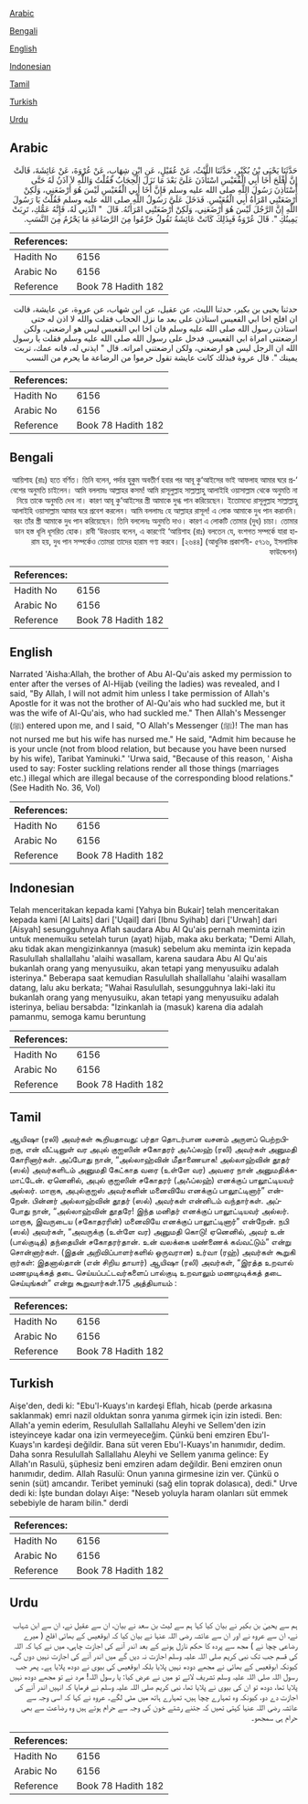 [Arabic](#arabic)

[Bengali](#bengali)

[English](#english)

[Indonesian](#indonesian)

[Tamil](#tamil)

[Turkish](#turkish)

[Urdu](#urdu)

## Arabic


<div dir="rtl" lang="ar" style={{fontSize:'larger',backgroundColor:'#f8f9fa',padding:20}}>
حَدَّثَنَا يَحْيَى بْنُ بُكَيْرٍ، حَدَّثَنَا اللَّيْثُ، عَنْ عُقَيْلٍ، عَنِ ابْنِ شِهَابٍ، عَنْ عُرْوَةَ، عَنْ عَائِشَةَ، قَالَتْ إِنَّ أَفْلَحَ أَخَا أَبِي الْقُعَيْسِ اسْتَأْذَنَ عَلَىَّ بَعْدَ مَا نَزَلَ الْحِجَابُ فَقُلْتُ وَاللَّهِ لاَ آذَنُ لَهُ حَتَّى أَسْتَأْذِنَ رَسُولَ اللَّهِ صلى الله عليه وسلم فَإِنَّ أَخَا أَبِي الْقُعَيْسِ لَيْسَ هُوَ أَرْضَعَنِي، وَلَكِنْ أَرْضَعَتْنِي امْرَأَةُ أَبِي الْقُعَيْسِ‏.‏ فَدَخَلَ عَلَىَّ رَسُولُ اللَّهِ صلى الله عليه وسلم فَقُلْتُ يَا رَسُولَ اللَّهِ إِنَّ الرَّجُلَ لَيْسَ هُوَ أَرْضَعَنِي، وَلَكِنْ أَرْضَعَتْنِي امْرَأَتُهُ‏.‏ قَالَ ‏ "‏ ائْذَنِي لَهُ، فَإِنَّهُ عَمُّكِ، تَرِبَتْ يَمِينُكِ ‏"‏‏.‏ قَالَ عُرْوَةُ فَبِذَلِكَ كَانَتْ عَائِشَةُ تَقُولُ حَرِّمُوا مِنَ الرَّضَاعَةِ مَا يَحْرُمُ مِنَ النَّسَبِ‏.‏
</div>
<div style={{backgroundColor:'#f8f9fa',padding:20, marginBottom: 10}}><table> <thead> <tr> <th>References:</th> <th></th> </tr> </thead> <tbody><tr><td>Hadith No</td><td>6156</td></tr><tr><td>Arabic No</td><td>6156</td></tr><tr><td>Reference</td><td>Book 78 Hadith 182</td></tr></tbody></table></div>


<div dir="rtl" lang="ar" style={{fontSize:'larger',backgroundColor:'#f8f9fa',padding:20}}>
حدثنا يحيى بن بكير، حدثنا الليث، عن عقيل، عن ابن شهاب، عن عروة، عن عايشة، قالت ان افلح اخا ابي القعيس استاذن على بعد ما نزل الحجاب فقلت والله لا اذن له حتى استاذن رسول الله صلى الله عليه وسلم فان اخا ابي القعيس ليس هو ارضعني، ولكن ارضعتني امراة ابي القعيس. فدخل على رسول الله صلى الله عليه وسلم فقلت يا رسول الله ان الرجل ليس هو ارضعني، ولكن ارضعتني امراته. قال " ايذني له، فانه عمك، تربت يمينك ". قال عروة فبذلك كانت عايشة تقول حرموا من الرضاعة ما يحرم من النسب
</div>
<div style={{backgroundColor:'#f8f9fa',padding:20, marginBottom: 10}}><table> <thead> <tr> <th>References:</th> <th></th> </tr> </thead> <tbody><tr><td>Hadith No</td><td>6156</td></tr><tr><td>Arabic No</td><td>6156</td></tr><tr><td>Reference</td><td>Book 78 Hadith 182</td></tr></tbody></table></div>

## Bengali


<div dir="rtl" lang="bn" style={{fontSize:'larger',backgroundColor:'#f8f9fa',padding:20}}>
‘আয়িশাহ (রাঃ) হতে বর্ণিত। তিনি বলেন, পর্দার হুকুম অবতীর্ণ হবার পর আবূ কু‘আইসের ভাই আফলাহ আমার ঘরে প্রবেশের অনুমতি চাইলেন। আমি বললামঃ আল্লাহর কসম! আমি রাসূলুল্লাহ সাল্লাল্লাহু আলাইহি ওয়াসাল্লাম থেকে অনুমতি না নিয়ে তাকে অনুমতি দেব না। কারণ আবূ কু‘আইসের স্ত্রী আমাকে দুগ্ধ পান করিয়েছেন। ইতোমধ্যে রাসূলুল্লাহ সাল্লাল্লাহু আলাইহি ওয়াসাল্লাম আমার ঘরে প্রবেশ করলেন। আমি বললামঃ হে আল্লাহর রাসূল! এ লোক আমাকে দুধ পান করাননি। বরং তাঁর স্ত্রী আমাকে দুধ পান করিয়েছেন। তিনি বললেনঃ অনুমতি দাও। কারণ এ লোকটি তোমার (দুধ) চাচা। তোমার ডান হস্ত ধূলি ধূসরিত হোক। রাবী ‘উরওয়াহ বলেন, এ কারণেই ‘আয়িশাহ (রাঃ) বলতেন যে, বংশগত সম্পর্কে যারা হারাম হয়, দুধ পান সম্পর্কেও তোমরা তাদের হারাম গণ্য করবে। [২৬৪৪] (আধুনিক প্রকাশনী- ৫৭১৬, ইসলামিক ফাউন্ডেশন)
</div>
<div style={{backgroundColor:'#f8f9fa',padding:20, marginBottom: 10}}><table> <thead> <tr> <th>References:</th> <th></th> </tr> </thead> <tbody><tr><td>Hadith No</td><td>6156</td></tr><tr><td>Arabic No</td><td>6156</td></tr><tr><td>Reference</td><td>Book 78 Hadith 182</td></tr></tbody></table></div>

## English


<div dir="ltr" lang="en" style={{fontSize:'larger',backgroundColor:'#f8f9fa',padding:20}}>
Narrated 'Aisha:Allah, the brother of Abu Al-Qu'ais asked my permission to enter after the verses of Al-Hijab (veiling the ladies) was revealed, and I said, "By Allah, I will not admit him unless I take permission of Allah's Apostle for it was not the brother of Al-Qu'ais who had suckled me, but it was the wife of Al-Qu'ais, who had suckled me." Then Allah's Messenger (ﷺ) entered upon me, and I said, "O Allah's Messenger (ﷺ)! The man has not nursed me but his wife has nursed me." He said, "Admit him because he is your uncle (not from blood relation, but because you have been nursed by his wife), Taribat Yaminuki." 'Urwa said, "Because of this reason, ' Aisha used to say: Foster suckling relations render all those things (marriages etc.) illegal which are illegal because of the corresponding blood relations." (See Hadith No. 36, Vol)
</div>
<div style={{backgroundColor:'#f8f9fa',padding:20, marginBottom: 10}}><table> <thead> <tr> <th>References:</th> <th></th> </tr> </thead> <tbody><tr><td>Hadith No</td><td>6156</td></tr><tr><td>Arabic No</td><td>6156</td></tr><tr><td>Reference</td><td>Book 78 Hadith 182</td></tr></tbody></table></div>

## Indonesian


<div dir="ltr" lang="id" style={{fontSize:'larger',backgroundColor:'#f8f9fa',padding:20}}>
Telah menceritakan kepada kami [Yahya bin Bukair] telah menceritakan kepada kami [Al Laits] dari ['Uqail] dari [Ibnu Syihab] dari ['Urwah] dari [Aisyah] sesungguhnya Aflah saudara Abu Al Qu'ais pernah meminta izin untuk menemuiku setelah turun (ayat) hijab, maka aku berkata; "Demi Allah, aku tidak akan mengizinkannya (masuk) sebelum aku meminta izin kepada Rasulullah shallallahu 'alaihi wasallam, karena saudara Abu Al Qu'ais bukanlah orang yang menyusuiku, akan tetapi yang menyusuiku adalah isterinya." Beberapa saat kemudian Rasulullah shallallahu 'alaihi wasallam datang, lalu aku berkata; "Wahai Rasulullah, sesungguhnya laki-laki itu bukanlah orang yang menyusuiku, akan tetapi yang menyusuiku adalah isterinya, beliau bersabda: "Izinkanlah ia (masuk) karena dia adalah pamanmu, semoga kamu beruntung
</div>
<div style={{backgroundColor:'#f8f9fa',padding:20, marginBottom: 10}}><table> <thead> <tr> <th>References:</th> <th></th> </tr> </thead> <tbody><tr><td>Hadith No</td><td>6156</td></tr><tr><td>Arabic No</td><td>6156</td></tr><tr><td>Reference</td><td>Book 78 Hadith 182</td></tr></tbody></table></div>

## Tamil


<div dir="ltr" lang="ta" style={{fontSize:'larger',backgroundColor:'#f8f9fa',padding:20}}>
ஆயிஷா (ரலி) அவர்கள் கூறியதாவது: பர்தா தொடர்பான வசனம் அருளப் பெற்றபிறகு, என் வீட்டினுள் வர அபுல் குஐஸின் சகோதரர் அஃப்லஹ் (ரலி) அவர்கள் அனுமதி கோரினார்கள். அப்போது நான், “அல்லாஹ்வின் மீதாணையாக! அல்லாஹ்வின் தூதர் (ஸல்) அவர்களிடம் அனுமதி கேட்காத வரை (உள்ளே வர) அவரை நான் அனுமதிக்கமாட்டேன். ஏனெனில், அபுல் குஐஸின் சகோதரர் (அஃப்லஹ்) எனக்குப் பாலூட்டியவர் அல்லர். மாறாக, அபுல்குஐஸ் அவர்களின் மனைவியே எனக்குப் பாலூட்டினார்” என்றேன். பின்னர் அல்லாஹ்வின் தூதர் (ஸல்) அவர்கள் என்னிடம் வந்தார்கள். அப்போது நான், “அல்லாஹ்வின் தூதரே! இந்த மனிதர் எனக்குப் பாலூட்டியவர் அல்லர். மாறாக, இவருடைய (சகோதரரின்) மனைவியே எனக்குப் பாலூட்டினார்” என்றேன். நபி (ஸல்) அவர்கள், “அவருக்கு (உள்ளே வர) அனுமதி கொடு! ஏனெனில், அவர் உன் (பால்குடித்) தந்தையின் சகோதரர்தான். உன் வலக்கை மண்ணைக் கவ்வட்டும்” என்று சொன்னார்கள். (இதன் அறிவிப்பாளர்களில் ஒருவரான) உர்வா (ரஹ்) அவர்கள் கூறுகி றார்கள்: இதனால்தான் (என் சிறிய தாயார்) ஆயிஷா (ரலி) அவர்கள், “இரத்த உறவால் மணமுடிக்கத் தடை செய்யப்பட்டவர்களைப் பால்குடி உறவாலும் மணமுடிக்கத் தடை செய்யுங்கள்” என்று கூறுவார்கள்.175 அத்தியாயம் :
</div>
<div style={{backgroundColor:'#f8f9fa',padding:20, marginBottom: 10}}><table> <thead> <tr> <th>References:</th> <th></th> </tr> </thead> <tbody><tr><td>Hadith No</td><td>6156</td></tr><tr><td>Arabic No</td><td>6156</td></tr><tr><td>Reference</td><td>Book 78 Hadith 182</td></tr></tbody></table></div>

## Turkish


<div dir="ltr" lang="tr" style={{fontSize:'larger',backgroundColor:'#f8f9fa',padding:20}}>
Aişe'den, dedi ki: "Ebu'l-Kuays'ın kardeşi Eflah, hicab (perde arkasına saklanmak) emri nazil olduktan sonra yanıma girmek için izin istedi. Ben: Allah'a yemin ederim, Resulullah Sallallahu Aleyhi ve Sellem'den izin isteyinceye kadar ona izin vermeyeceğim. Çünkü beni emziren Ebu'l-Kuays'ın kardeşi değildir. Bana süt veren Ebu'l-Kuays'ın hanımıdır, dedim. Daha sonra Resulullah Sallallahu Aleyhi ve Sellem yanıma gelince: Ey Allah'ın Rasulü, şüphesiz beni emziren adam değildir. Beni emziren onun hanımıdır, dedim. Allah Rasulü: Onun yanına girmesine izin ver. Çünkü o senin (süt) amcandır. Teribet yeminuki (sağ elin toprak dolasıca), dedi." Urve dedi ki: İşte bundan dolayı Aişe: "Neseb yoluyla haram olanları süt emmek sebebiyle de haram bilin." derdi
</div>
<div style={{backgroundColor:'#f8f9fa',padding:20, marginBottom: 10}}><table> <thead> <tr> <th>References:</th> <th></th> </tr> </thead> <tbody><tr><td>Hadith No</td><td>6156</td></tr><tr><td>Arabic No</td><td>6156</td></tr><tr><td>Reference</td><td>Book 78 Hadith 182</td></tr></tbody></table></div>

## Urdu


<div dir="rtl" lang="ur" style={{fontSize:'larger',backgroundColor:'#f8f9fa',padding:20}}>
ہم سے یحییٰ بن بکیر نے بیان کیا کہا ہم سے لیث بن سعد نے بیان، ان سے عقیل نے، ان سے ابن شہاب نے، ان سے عروہ نے اور ان سے عائشہ رضی اللہ عنہا نے بیان کیا کہ ابوقعیس کے بھائی افلح ( میرے رضاعی چچا نے ) مجھ سے پردہ کا حکم نازل ہونے کے بعد اندر آنے کی اجازت چاہی، میں نے کہا کہ اللہ کی قسم جب تک نبی کریم صلی اللہ علیہ وسلم اجازت نہ دیں گے میں اندر آنے کی اجازت نہیں دوں گی۔ کیونکہ ابوقعیس کے بھائی نے مجھے دودھ نہیں پلایا بلکہ ابوقعیس کی بیوی نے دودھ پلایا ہے۔ پھر جب رسول اللہ صلی اللہ علیہ وسلم تشریف لائے تو میں نے عرض کیا: یا رسول اللہ! مرد نے تو مجھے دودھ نہیں پلایا تھا، دودھ تو ان کی بیوی نے پلایا تھا، نبی کریم صلی اللہ علیہ وسلم نے فرمایا کہ انہیں اندر آنے کی اجازت دے دو، کیونکہ وہ تمہارے چچا ہیں، تمہارے ہاتھ میں مٹی لگے۔ عروہ نے کہا کہ اسی وجہ سے عائشہ رضی اللہ عنہا کہتی تھیں کہ جتنے رشتے خون کی وجہ سے حرام ہوتے ہیں وہ رضاعت سے بھی حرام ہی سمجھو۔
</div>
<div style={{backgroundColor:'#f8f9fa',padding:20, marginBottom: 10}}><table> <thead> <tr> <th>References:</th> <th></th> </tr> </thead> <tbody><tr><td>Hadith No</td><td>6156</td></tr><tr><td>Arabic No</td><td>6156</td></tr><tr><td>Reference</td><td>Book 78 Hadith 182</td></tr></tbody></table></div>